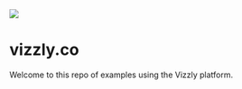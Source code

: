 <a href="https://github.com/vizzly-co/library-examples/actions/workflows/pages-deploy.yml">
  <img style="margin-right: 2px;" src="https://github.com/vizzly-co/library-examples/actions/workflows/pages-deploy.yml/badge.svg"/>
</a>

# vizzly.co

Welcome to this repo of examples using the Vizzly platform.
